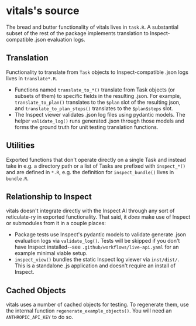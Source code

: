 # vitals's source

The bread and butter functionality of vitals lives in `task.R`. A substantial subset of the rest of the package implements translation to Inspect-compatible .json evaluation logs.

## Translation

Functionality to translate from `Task` objects to Inspect-compatible .json logs lives in `translate*.R`.

* Functions named `translate_to_*()` translate from Task objects (or subsets of them) to specific fields in the resulting .json. For example, `translate_to_plan()` translates to the `$plan` slot of the resulting json, and `translate_to_plan_steps()` translates to the `$plan$steps` slot.
* The Inspect viewer validates .json log files using pydantic models. The helper `validate_log()` runs generated .json through those models and forms the ground truth for unit testing translation functions.

## Utilities

Exported functions that don't operate directly on a single Task and instead take in e.g. a directory path or a list of Tasks are prefixed with `inspect_*()` and are defined in `*.R`, e.g. the definition for `inspect_bundle()` lives in `bundle.R`.

## Relationship to Inspect

vitals doesn't integrate directly with the Inspect AI through any sort of reticulate-ry in exported functionality. That said, it _does_ make use of Inspect or submodules from it in a couple places:

* Package tests use Inspect's pydantic models to validate generate .json evaluation logs via `validate_log()`. Tests will be skipped if you don't have Inspect installed--see `.github/workflows/live-api.yaml` for an example minimal viable setup.
* `inspect_view()` bundles the static Inspect log viewer via `inst/dist/`. This is a standalone .js application and doesn't require an install of Inspect.

## Cached Objects

vitals uses a number of cached objects for testing. To regenerate them, use the internal function `regenerate_example_objects()`. You will need an `ANTHROPIC_API_KEY` to do so.
